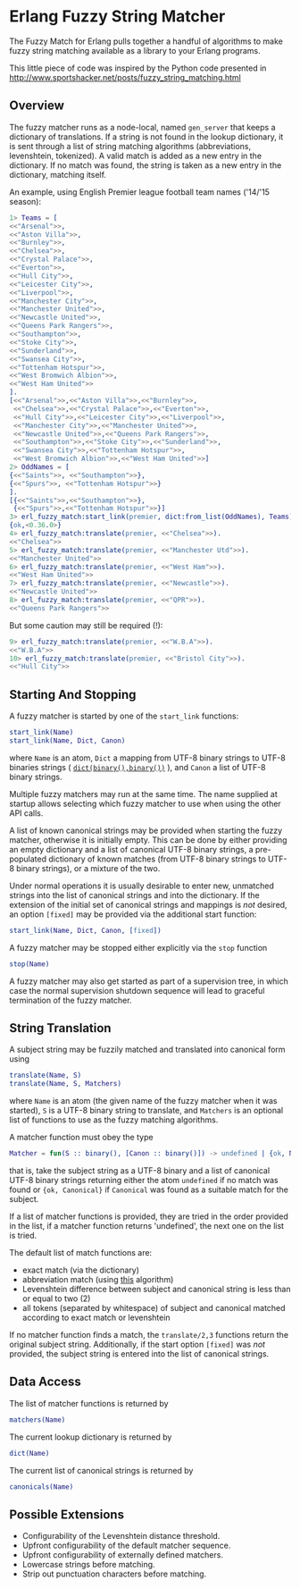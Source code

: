 # Erlang Fuzzy String Matcher

The Fuzzy Match for Erlang pulls together a handful of algorithms
to make fuzzy string matching available as a library to your Erlang
programs.

This little piece of code was inspired by the Python code presented in
http://www.sportshacker.net/posts/fuzzy_string_matching.html


## Overview

The fuzzy matcher runs as a node-local, named `gen_server` that
keeps a dictionary of translations. If a string is not found in the
lookup dictionary, it is sent through a list of string matching
algorithms (abbreviations, levenshtein, tokenized). A valid match
is added as a new entry in the dictionary. If no match was found,
the string is taken as a new entry in the dictionary, matching
itself.

An example, using English Premier league football team names ('14/'15
season):
```Erlang
1> Teams = [
<<"Arsenal">>,
<<"Aston Villa">>,
<<"Burnley">>,
<<"Chelsea">>,
<<"Crystal Palace">>,
<<"Everton">>,
<<"Hull City">>,
<<"Leicester City">>,
<<"Liverpool">>,
<<"Manchester City">>,
<<"Manchester United">>,
<<"Newcastle United">>,
<<"Queens Park Rangers">>,
<<"Southampton">>,
<<"Stoke City">>,
<<"Sunderland">>,
<<"Swansea City">>,
<<"Tottenham Hotspur">>,
<<"West Bromwich Albion">>,
<<"West Ham United">>
].
[<<"Arsenal">>,<<"Aston Villa">>,<<"Burnley">>,
 <<"Chelsea">>,<<"Crystal Palace">>,<<"Everton">>,
 <<"Hull City">>,<<"Leicester City">>,<<"Liverpool">>,
 <<"Manchester City">>,<<"Manchester United">>,
 <<"Newcastle United">>,<<"Queens Park Rangers">>,
 <<"Southampton">>,<<"Stoke City">>,<<"Sunderland">>,
 <<"Swansea City">>,<<"Tottenham Hotspur">>,
 <<"West Bromwich Albion">>,<<"West Ham United">>]
2> OddNames = [
{<<"Saints">>, <<"Southampton">>},
{<<"Spurs">>, <<"Tottenham Hotspur">>}
].
[{<<"Saints">>,<<"Southampton">>},
 {<<"Spurs">>,<<"Tottenham Hotspur">>}]
3> erl_fuzzy_match:start_link(premier, dict:from_list(OddNames), Teams).
{ok,<0.36.0>}
4> erl_fuzzy_match:translate(premier, <<"Chelsea">>).
<<"Chelsea">>
5> erl_fuzzy_match:translate(premier, <<"Manchester Utd">>).
<<"Manchester United">>
6> erl_fuzzy_match:translate(premier, <<"West Ham">>).
<<"West Ham United">>
7> erl_fuzzy_match:translate(premier, <<"Newcastle">>).
<<"Newcastle United">>
8> erl_fuzzy_match:translate(premier, <<"QPR">>).
<<"Queens Park Rangers">>
```

But some caution may still be required (!):
```Erlang
9> erl_fuzzy_match:translate(premier, <<"W.B.A">>).
<<"W.B.A">>
10> erl_fuzzy_match:translate(premier, <<"Bristol City">>).
<<"Hull City">>
```


## Starting And Stopping

A fuzzy matcher is started by one of the `start_link` functions:

```Erlang
start_link(Name)
start_link(Name, Dict, Canon)
```
where `Name` is an atom, `Dict` a mapping from UTF-8 binary strings
to UTF-8 binaries strings (
[`dict(binary(),binary())`](http://www.erlang.org/doc/man/dict.html)
), and `Canon` a list of UTF-8 binary strings.

Multiple fuzzy matchers may run at the same time. The name supplied
at startup allows selecting which fuzzy matcher to use when using
the other API calls.

A list of known canonical strings may be provided when starting the
fuzzy matcher, otherwise it is initially empty. This can be done
by either providing an empty dictionary and a list of canonical
UTF-8 binary strings, a pre-populated dictionary of known matches
(from UTF-8 binary strings to UTF-8 binary strings), or a mixture
of the two.

Under normal operations it is usually desirable to enter new,
unmatched strings into the list of canonical strings and into the
dictionary. If the extension of the initial set of canonical strings
and mappings is *not* desired, an option `[fixed]` may be provided
via the additional start function:
```Erlang
start_link(Name, Dict, Canon, [fixed])
```

A fuzzy matcher may be stopped either explicitly via the `stop` function
```Erlang
stop(Name)
```

A fuzzy matcher may also get started as part of a supervision tree,
in which case the normal supervision shutdown sequence will lead
to graceful termination of the fuzzy matcher.


## String Translation

A subject string may be fuzzily matched and translated into canonical
form using
```Erlang
translate(Name, S)
translate(Name, S, Matchers)
```
where `Name` is an atom (the given name of the fuzzy matcher when
it was started), `S` is a UTF-8 binary string to translate, and
`Matchers` is an optional list of functions to use as the fuzzy
matching algorithms.

A matcher function must obey the type
```Erlang
Matcher = fun(S :: binary(), [Canon :: binary()]) -> undefined | {ok, Name :: binary()}
```
that is, take the subject string as a UTF-8 binary and a list of
canonical UTF-8 binary strings returning either the atom `undefined`
if no match was found or `{ok, Canonical}` if `Canonical` was found
as a suitable match for the subject.

If a list of matcher functions is provided, they are tried in the
order provided in the list, if a matcher function returns 'undefined',
the next one on the list is tried.

The default list of match functions are:
- exact match (via the dictionary)
- abbreviation match (using [this](http://stackoverflow.com/questions/7331462/check-if-a-string-is-a-possible-abbrevation-for-a-name) algorithm)
- Levenshtein difference between subject and canonical string is less than or equal to two (2)
- all tokens (separated by whitespace) of subject and canonical matched according to exact match or levenshtein

If no matcher function finds a match, the `translate/2,3` functions
return the original subject string. Additionally, if the start
option `[fixed]` was *not* provided, the subject string is entered
into the list of canonical strings.


## Data Access

The list of matcher functions is returned by
```Erlang
matchers(Name)
```

The current lookup dictionary is returned by
```Erlang
dict(Name)
```

The current list of canonical strings is returned by
```Erlang
canonicals(Name)
```


## Possible Extensions

- Configurability of the Levenshtein distance threshold.
- Upfront configurability of the default matcher sequence.
- Upfront configurability of externally defined matchers.
- Lowercase strings before matching.
- Strip out punctuation characters before matching.
